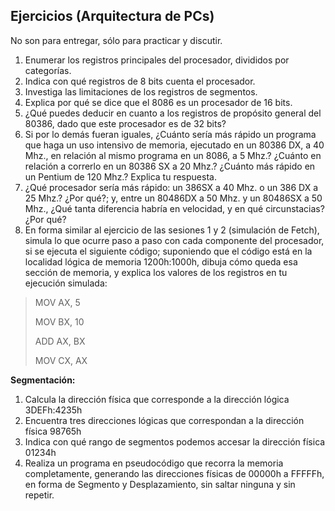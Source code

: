 ## Ejercicios (Arquitectura de PCs)

No son para entregar, sólo para practicar y discutir.

1.  Enumerar los registros principales del procesador, divididos por categorías.
2.  Indica con qué registros de 8 bits cuenta el procesador.
3.  Investiga las limitaciones de los registros de segmentos.
4.  Explica por qué se dice que el 8086 es un procesador de 16 bits.
5.  ¿Qué puedes deducir en cuanto a los registros de propósito general del 80386, dado que este procesador es de 32 bits?
6.  Si por lo demás fueran iguales, ¿Cuánto sería más rápido un programa que haga un uso intensivo de memoria, ejecutado en un 80386 DX, a 40 Mhz., en relación al mismo programa en un 8086, a 5 Mhz.? ¿Cuánto en relación a correrlo en un 80386 SX a 20 Mhz.? ¿Cuánto más rápido en un Pentium de 120 Mhz.? Explica tu respuesta.
7.  ¿Qué procesador sería más rápido: un 386SX a 40 Mhz. o un 386 DX a 25 Mhz.? ¿Por qué?; y, entre un 80486DX a 50 Mhz. y un 80486SX a 50 Mhz., ¿Qué tanta diferencia habría en velocidad, y en qué circunstacias? ¿Por qué?
8.  En forma similar al ejercicio de las sesiones 1 y 2 (simulación de Fetch), simula lo que ocurre paso a paso con cada componente del procesador, si se ejecuta el siguiente código; suponiendo que el código está en la localidad lógica de memoria 1200h:1000h, dibuja cómo queda esa sección de memoria, y explica los valores de los registros en tu ejecución simulada:

> MOV AX, 5
> 
> MOV BX, 10
> 
> ADD AX, BX
> 
> MOV CX, AX

**Segmentación:**

1.  Calcula la dirección física que corresponde a la dirección lógica 3DEFh:4235h
2.  Encuentra tres direcciones lógicas que correspondan a la dirección física 98765h
3.  Indica con qué rango de segmentos podemos accesar la dirección física 01234h
4.  Realiza un programa en pseudocódigo que recorra la memoria completamente, generando las direcciones físicas de 00000h a FFFFFh, en forma de Segmento y Desplazamiento, sin saltar ninguna y sin repetir.